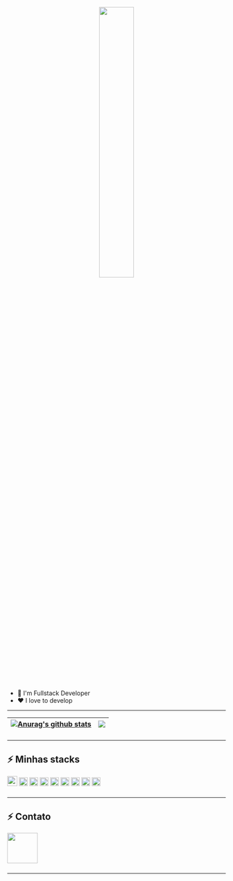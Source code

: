 <p align="center"><img width="40%" src="https://user-images.githubusercontent.com/46926951/163212026-72b139e0-3efc-4b90-91ec-ac0f8cc791bb.gif"/></p>

- 💼 I'm Fullstack Developer
- ❤️ I love to develop
----

| <a href="https://github.com/Henderson-da-rocha-porfirio"><img align="center" src="https://github-readme-stats.vercel.app/api?username=henderson-da-rocha-porfirio&show_icons=true&include_all_commits=true&theme=buefy&hide_border=true" alt="Anurag's github stats" /></a> | <a href="https://github.com/Henderson-da-rocha-porfirio"><img align="center" src="https://github-readme-stats.vercel.app/api/top-langs/?username=Henderson-da-rocha-porfirio&layout=compact&theme=buefy&hide_border=true" /></a> |
| ------------- | ------------- |
###
###
----
## ⚡ Minhas stacks
<code><img height="23" src="https://icon-library.com/images/java-icon-image/java-icon-image-28.jpg"></code>
<code><img height="20" src="https://cdn.jsdelivr.net/gh/devicons/devicon/icons/spring/spring-original.svg"></code>
<code><img height="20" src="https://cdn.jsdelivr.net/gh/devicons/devicon/icons/angularjs/angularjs-original.svg"></code>
<code><img height="20" src="https://cdn.jsdelivr.net/gh/devicons/devicon/icons/javascript/javascript-original.svg"></code>
<code><img height="20" src="https://cdn.jsdelivr.net/gh/devicons/devicon/icons/html5/html5-original.svg"></code>
<code><img height="20" src="https://cdn.jsdelivr.net/gh/devicons/devicon/icons/css3/css3-original.svg"></code>
<code><img height="20" src="https://cdn.jsdelivr.net/gh/devicons/devicon/icons/typescript/typescript-original.svg"></code>
<code><img height="20" src="https://cdn.jsdelivr.net/gh/devicons/devicon/icons/postgresql/postgresql-original.svg"></code>
<code><img height="20" src="https://cdn.icon-icons.com/icons2/1381/PNG/512/mysqlworkbench_93532.png"></code>
###
----
## ⚡ Contato

<a href="https://www.linkedin.com/in/henderson-da-rocha-porfirio/">
<img src="https://cdn.jsdelivr.net/gh/devicons/devicon/icons/linkedin/linkedin-original.svg" align="center" height="70">
</a>
          
###
----

